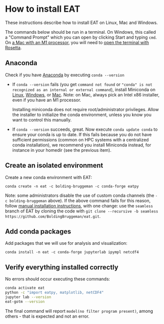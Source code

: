 # How to install EAT

These instructions describe how to install EAT on Linux, Mac and Windows.

The commands below should be run in a terminal. On Windows, this called a "Command Prompt" which you can open by clicking Start and typing `cmd`. On [a Mac with an M1 processor](https://en.wikipedia.org/wiki/Apple_M1#Products_that_use_the_Apple_M1_series), you will need to [open the terminal with Rosetta](https://www.byran.tech/html/how-to-make-a-rosetta-2-emulated-x86-terminal-on-arm-apple-silicon-chips.html).

## Anaconda

Check if you have [Anaconda](https://new.anaconda.com/products/distribution) by executing `conda --version`

* If `conda --version` fails (you get `command not found` or `"conda" is not recognized as an internal or external command`), install Miniconda on [Linux](https://conda.io/projects/conda/en/stable/user-guide/install/linux.html), [Windows](https://conda.io/projects/conda/en/stable/user-guide/install/windows.html), or [Mac](https://conda.io/projects/conda/en/stable/user-guide/install/macos.html). Note: on Mac, always pick an Intel x86 installer, even if you have an M1 processor.

  Installing miniconda does not require root/administrator privileges. Allow the installer to initialize the conda environment, unless you know you want to control this manually.​

* If `conda --version` succeeds, great. Now execute `conda update conda` to ensure your conda is up to date. If this fails because you do not have sufficient permissions (common on HPC systems with a centralized conda installation), we recommend you install Miniconda instead, for instance in your homedir (see the previous item).

## Create an isolated environment

Create a new conda environment with EAT​:
   
```
conda create -n eat -c bolding-bruggeman -c conda-forge eatpy
```

Note: some administrators disable the use of custom conda channels (the `-c bolding-bruggeman` above). If the above command fails for this reason, follow [manual installation instructions](https://github.com/BoldingBruggeman/eat/wiki#building-and-installing-manually), with one change: use the `seamless` branch of EAT by cloning the code with `git clone --recursive -b seamless https://github.com/BoldingBruggeman/eat.git`.

## Add conda packages

Add packages that we will use for analysis and visualization​:

```
conda install -n eat -c conda-forge jupyterlab ipympl netcdf4
```

## Verify everything installed correctly

No errors should occur executing these commands​:

```bash
conda activate eat​
python -c "import eatpy, matplotlib, netCDF4"​
jupyter lab --version
eat-gotm --version
```

The final command will report `model(no filter program present)`, among others - that is expected and not an error.
